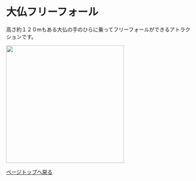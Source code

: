 # 大仏フリーフォール

  高さ約１２０mもある大仏の手のひらに乗ってフリーフォールができるアトラクションです。
  
  <img src="https://takajo-soft16.github.io/NaraAsuka_Rekishi-land/タイトルなし.png" width="320">
  
  [ページトップへ戻る](https://takajo-soft16.github.io/NaraAsuka_Rekishi-land/index)
